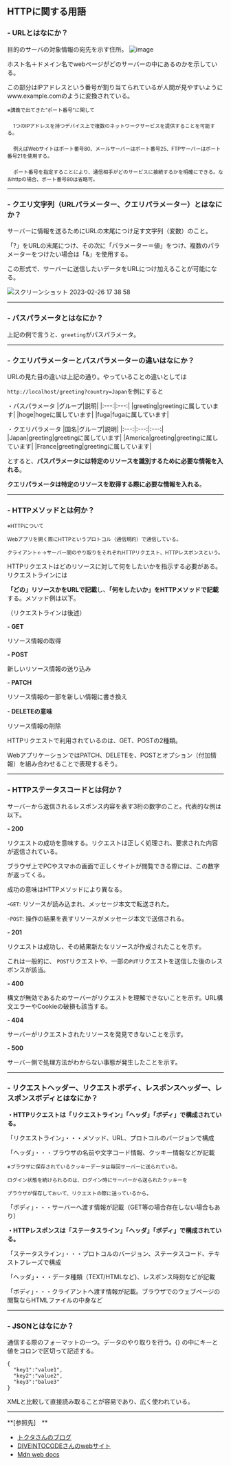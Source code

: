 ## HTTPに関する用語

### - URLとはなにか？

  目的のサーバの対象情報の宛先を示す住所。
  ![image](https://user-images.githubusercontent.com/123845484/221398907-9d0a734b-1e56-43c8-b57c-5e827594d99c.png)
  
  ホスト名＋ドメイン名でwebページがどのサーバーの中にあるのかを示している。
  
  この部分はIPアドレスという番号が割り当てられているが人間が見やすいようにwww.example.comのように変換されている。
  
  <sub>※講義で出てきた”ポート番号”に関して</sub>
  
  　<sub>1つのIPアドレスを持つデバイス上で複数のネットワークサービスを提供することを可能する。</sub>
  
  　<sub>例えばWebサイトはポート番号80、メールサーバーはポート番号25、FTPサーバーはポート番号21を使用する。</sub>
   
  　<sub>ポート番号を指定することにより、通信相手がどのサービスに接続するかを明確にできる。なおhttpの場合、ポート番号80は省略可。</sub>

---
### - クエリ文字列（URLパラメーター、クエリパラメーター）とはなにか？

  サーバーに情報を送るためにURLの末尾につけ足す文字列（変数）のこと。

  「?」をURLの末尾につけ、その次に「パラメーター＝値」をつけ、複数のパラメーターをつけたい場合は「&」を使用する。
  
  この形式で、サーバーに送信したいデータをURLにつけ加えることが可能になる。
  
  ![スクリーンショット 2023-02-26 17 38 58](https://user-images.githubusercontent.com/123845484/221400631-6569ac38-0173-419c-ad4c-39c5948591e0.png)

---
### - パスパラメータとはなにか？

  上記の例で言うと、`greeting`がパスパラメータ。

---
### - クエリパラメーターとパスパラメーターの違いはなにか？

  URLの見た目の違いは上記の通り。やっていることの違いとしては
  
  `http://localhost/greeting?country=Japan`を例にすると
  
 ・パスパラメータ
 |グループ|説明|
 |:---:|:---:|
 |greeting|greetingに属しています|
 |hoge|hogeに属しています|
 |fuga|fugaに属しています|
 
 ・クエリパラメータ
 |国名|グループ|説明|
 |:---:|:---:|:---:|
 |Japan|greeting|greetingに属しています|
 |America|greeting|greetingに属しています|
 |France|greeting|greetingに属しています|
 
 とすると、**パスパラメータには特定のリソースを識別するために必要な情報を入れる**。
 
 **クエリパラメータは特定のリソースを取得する際に必要な情報を入れる**。
 
 ---
### - HTTPメソッドとは何か？

<sub>※HTTPについて</sub>

<sub>Webアプリを開く際にHTTPというプロトコル（通信規約）で通信している。</sub>

<sub>クライアント←→サーバー間のやり取りをそれぞれHTTPリクエスト、HTTPレスポンスという。</sub>

HTTPリクエストはどのリソースに対して何をしたいかを指示する必要がある。リクエストラインには

**「どの」リソースかをURLで記載**し、**「何をしたいか」をHTTPメソッドで記載**する。メソッド例は以下。

（リクエストラインは後述）

  **- GET**
  
  リソース情報の取得
  
  **- POST**
  
  新しいリソース情報の送り込み
  
  **- PATCH**
  
  リソース情報の一部を新しい情報に書き換え
  
  **- DELETEの意味**
  
  リソース情報の削除
  
  HTTPリクエストで利用されているのは、GET、POSTの2種類。
  
  WebアプリケーションではPATCH、DELETEを、POSTとオプション（付加情報）を組み合わせることで表現するそう。
  
  ---
### - HTTPステータスコードとは何か？

サーバーから返信されるレスポンス内容を表す3桁の数字のこと。代表的な例は以下。

  **- 200**
  
  リクエストの成功を意味する。リクエストは正しく処理され、要求された内容が返信されている。
  
  ブラウザ上でPCやスマホの画面で正しくサイトが閲覧できる際には、この数字が返ってくる。
  
  成功の意味はHTTPメソッドにより異なる。
  
  -`GET`: リソースが読み込まれ、メッセージ本文で転送された。
  
  -`POST`: 操作の結果を表すリソースがメッセージ本文で送信される。
  
  **- 201**
  
  リクエストは成功し、その結果新たなリソースが作成されたことを示す。
  
  これは一般的に、 `POST`リクエストや、一部の`PUT`リクエストを送信した後のレスポンスが該当。
  
  **- 400**
  
  構文が無効であるためサーバーがリクエストを理解できないことを示す。URL構文エラーやCookieの破損も該当する。

  **- 404**
  
  サーバーがリクエストされたリソースを発見できないことを示す。 
  
  **- 500**
  
  サーバー側で処理方法がわからない事態が発生したことを示す。
  
---  
### - リクエストヘッダー、リクエストボディ、レスポンスヘッダー、レスポンスボディとはなにか？

**・HTTPリクエストは「リクエストライン」「ヘッダ」「ボディ」で構成されている。**

「リクエストライン」・・・メソッド、URL、プロトコルのバージョンで構成

「ヘッダ」・・・ブラウザの名前や文字コード情報、クッキー情報などが記載

<sub>※ブラウザに保存されているクッキーデータは毎回サーバーに送られている。</sub>

 <sub>ログイン状態を続けられるのは、ログイン時にサーバーから送られたクッキーを</sub>
  
 <sub>ブラウザが保存しておいて、リクエストの際に送っているから。</sub>

「ボディ」・・・サーバーへ渡す情報が記載（GET等の場合存在しない場合もあり）

**・HTTPレスポンスは「ステータスライン」「ヘッダ」「ボディ」で構成されている。**

「ステータスライン」・・・プロトコルのバージョン、ステータスコード、テキストフレーズで構成

「ヘッダ」・・・データ種類（TEXT/HTMLなど)、レスポンス時刻などが記載

「ボディ」・・・クライアントへ渡す情報が記載。ブラウザでのウェブページの閲覧ならHTMLファイルの中身など

---
### - JSONとはなにか？

通信する際のフォーマットの一つ。データのやり取りを行う。{} の中にキーと値をコロンで区切って記述する。

```
{
  "key1":"value1",
  "key2":"value2",
  "key3":"balue3"
}
```
XMLと比較して直接読み取ることが容易であり、広く使われている。

---
 **[参照先]　**
   - [トクタさんのブログ](https://blog.senseshare.jp/url-basic.html)
   - [DIVEINTOCODEさんのwebサイト](https://diveintocode.jp/blogs/Technology/depUrlHttpMethod)
   - [Mdn web docs](https://developer.mozilla.org/ja/docs/Web/HTTP/Status)
　　　　　　
　　　　　　

